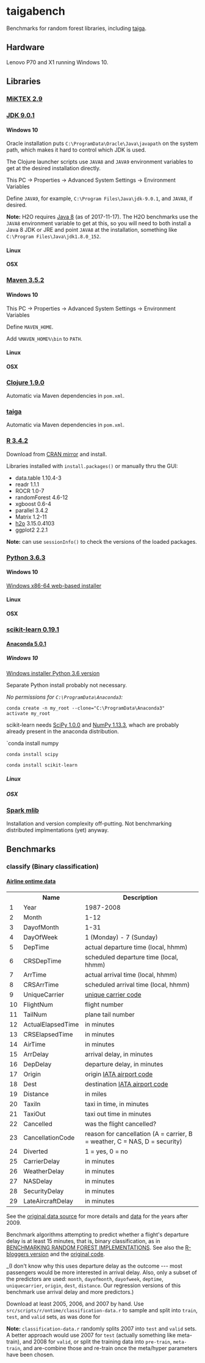 # taigabench

Benchmarks for random forest libraries, including 
[taiga](https://github.com/wahpenayo/taiga).

## Hardware

Lenovo P70 and X1 running Windows 10.

## Libraries

### [MiKTEX 2.9](https://miktex.org/)

### [JDK 9.0.1](http://www.oracle.com/technetwork/java/javase/overview/index.html)

#### Windows 10

Oracle installation puts `C:\ProgramData\Oracle\Java\javapath`
on the system path, which makes it hard to control which JDK is used.

The Clojure launcher scripts use `JAVA8` and `JAVA9` environment
variables to get at the desired installation directly.

This PC -> Properties -> Advanced System Settings -> Environment Variables

Define `JAVA9`, for example, `C:\Program Files\Java\jdk-9.0.1`,
and `JAVA8`, if desired. 

**Note:** H2O requires 
[Java 8](http://www.oracle.com/technetwork/java/javase/downloads/index.html)
(as of 2017-11-17). The H2O benchmarks use the `JAVA8` 
environment variable to get at this, so you will need to both
install a Java 8 JDK or JRE and point `JAVA8` at the installation,
something like `C:\Program Files\Java\jdk1.8.0_152`.

#### Linux 
#### OSX

### [Maven 3.5.2](https://maven.apache.org/index.html)

#### Windows 10

This PC -> Properties -> Advanced System Settings -> Environment Variables

Define `MAVEN_HOME`.

Add `%MAVEN_HOME%\bin` to `PATH`.

#### Linux 
#### OSX

### [Clojure 1.9.0](https://clojure.org/)

Automatic via Maven dependencies in `pom.xml`.

### [taiga](https://github.com/wahpenayo/taiga)

Automatic via Maven dependencies in `pom.xml`.

### [R 3.4.2](https://www.r-project.org/)

Download from [CRAN mirror](https://www.python.org/) and install.

Libraries installed with `install.packages()` or manually
thru the GUI:

* data.table 1.10.4-3
* readr 1.1.1
* ROCR 1.0-7
* randomForest 4.6-12
* xgboost 0.6-4
* parallel 3.4.2
* Matrix 1.2-11
* [h2o](http://docs.h2o.ai/h2o/latest-stable/h2o-docs/welcome.html#r-users)
   3.15.0.4103
* ggplot2 2.2.1

**Note:** can use `sessionInfo()` to check the versions of
the loaded packages.

### [Python 3.6.3](https://www.python.org/)

#### Windows 10

[Windows x86-64 web-based installer](https://www.python.org/downloads/release/python-363/)

#### Linux 
#### OSX

### [scikit-learn 0.19.1](http://scikit-learn.org/stable/)

#### [Anaconda 5.0.1](https://www.anaconda.com/download/)

##### Windows 10

[Windows installer Python 3.6 version](https://www.anaconda.com/download/#windows)

Separate Python install probably not necessary.

*No permissions for `C:\ProgramData\Anaconda3`:*
```
conda create -n my_root --clone="C:\ProgramData\Anaconda3"
activate my_root
```

scikit-learn needs [SciPy 1.0.0](http://www.scipy.org/) 
and [NumPy 1.13.3](http://www.numpy.org/),
whach are probably already present in the anaconda distribution.

`conda install numpy  

`conda install scipy`

`conda install scikit-learn`

##### Linux 
##### OSX

### [Spark mlib](https://spark.apache.org/mllib/)

Installation and version complexity off-putting.
Not benchmarking distributed implmentations (yet) anyway.

## Benchmarks

### classify (Binary classification)

#### [Airline ontime data](http://stat-computing.org/dataexpo/2009)

<table width="100%">
<tbody><tr>
  <th></th>
  <th>Name</th>
  <th>Description</th>
</tr>
<tr>
 <td>1  </td><td> Year              </td><td>1987-2008</td>
</tr><tr>
 <td>2  </td><td> Month             </td><td>1-12</td>
</tr><tr>
 <td>3  </td><td> DayofMonth        </td><td>1-31</td>
</tr><tr>
 <td>4  </td><td> DayOfWeek         </td><td>1 (Monday) - 7 (Sunday)</td>
</tr><tr>
 <td>5  </td><td> DepTime           </td><td>actual departure time (local, hhmm)</td>
</tr><tr>
 <td>6  </td><td> CRSDepTime        </td><td>scheduled departure time (local, hhmm)</td>
</tr><tr>
 <td>7  </td><td> ArrTime           </td><td>actual arrival time (local, hhmm)</td>
</tr><tr>
 <td>8  </td><td> CRSArrTime        </td><td>scheduled arrival time (local, hhmm)</td>
</tr><tr>
 <td>9  </td><td> UniqueCarrier     </td><td><a href="supplemental-data.html">unique carrier code</a></td>
</tr><tr>
 <td>10 </td><td> FlightNum         </td><td>flight number</td>
</tr><tr>
 <td>11 </td><td> TailNum           </td><td>plane tail number</td>
</tr><tr>
 <td>12 </td><td> ActualElapsedTime </td><td>in minutes</td>
</tr><tr>
 <td>13 </td><td> CRSElapsedTime    </td><td>in minutes</td>
</tr><tr>
 <td>14 </td><td> AirTime           </td><td>in minutes</td>
</tr><tr>
 <td>15 </td><td> ArrDelay          </td><td>arrival delay, in minutes</td>
</tr><tr>
 <td>16 </td><td> DepDelay          </td><td>departure delay, in minutes</td>
</tr><tr>
 <td>17 </td><td> Origin            </td><td>origin <a href="supplemental-data.html">IATA airport code</a></td>
</tr><tr>
 <td>18 </td><td> Dest              </td><td>destination <a href="supplemental-data.html">IATA airport code</a></td>
</tr><tr>
 <td>19 </td><td> Distance          </td><td>in miles</td>
</tr><tr>
 <td>20 </td><td> TaxiIn            </td><td>taxi in time, in minutes</td>
</tr><tr>
 <td>21 </td><td> TaxiOut           </td><td>taxi out time in minutes</td>
</tr><tr>
 <td>22 </td><td> Cancelled           </td><td>was the flight cancelled?</td>
</tr><tr>
 <td>23 </td><td> CancellationCode  </td><td>reason for cancellation (A = carrier, B = weather, C = NAS, D = security)</td>
</tr><tr>
 <td>24 </td><td> Diverted          </td><td>1 = yes, 0 = no</td>
</tr><tr>
 <td>25 </td><td> CarrierDelay      </td><td>in minutes</td>
</tr><tr>
 <td>26 </td><td> WeatherDelay      </td><td>in minutes</td>
</tr><tr>
 <td>27 </td><td> NASDelay          </td><td>in minutes</td>
</tr><tr>
 <td>28 </td><td> SecurityDelay     </td><td>in minutes</td>
</tr><tr>
 <td>29 </td><td> LateAircraftDelay </td><td>in minutes</td>
</tr>
</tbody></table>

See the 
[original data source](https://www.transtats.bts.gov/Fields.asp?Table_ID=236)
for more details and 
[data](https://www.transtats.bts.gov/OT_Delay/OT_DelayCause1.asp)
 for the years after 2009.

Benchmark algorithms attempting to predict whether a flight's
departure delay is at least 15 minutes, that is,
binary classification, as in
[BENCHMARKING RANDOM FOREST IMPLEMENTATIONS](http://datascience.la/benchmarking-random-forest-implementations/).
See also the [R-bloggers version](https://www.r-bloggers.com/benchmarking-random-forest-implementations/)
and the [original code](https://github.com/szilard/benchm-ml).

_(I don't know why this uses departure delay as the outcome ---
most passengers would be more interested in arrival delay.
Also, only a subset of the predictors are used:
`month`, `dayofmonth`, `dayofweek`, `deptime`,
`uniquecarrier`, `origin`, `dest`, `distance`.
Our regression versions of this benchmark use arrival delay
and more predictors.)

Download at least 2005, 2006, and 2007 by hand.
Use `src/scripts/r/ontime/classification-data.r` 
to sample and split into `train`, `test`, and `valid` sets,
as was done for 

**Note:** `classification-data.r` randomly splits 2007 into 
`test` and `valid`
sets. A better approach would use 2007 for `test` 
(actually something like meta-train), and 2008 for `valid`,
or split the training data into `pre-train`, `meta-train`,
and are-combine those and re-train once the meta/hyper parameters
have been chosen.

